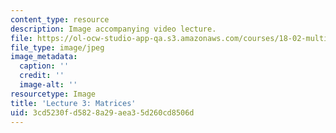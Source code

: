 ```yaml
---
content_type: resource
description: Image accompanying video lecture.
file: https://ol-ocw-studio-app-qa.s3.amazonaws.com/courses/18-02-multivariable-calculus-fall-2007/3cd5230fd5828a29aea35d260cd8506d_03.jpg
file_type: image/jpeg
image_metadata:
  caption: ''
  credit: ''
  image-alt: ''
resourcetype: Image
title: 'Lecture 3: Matrices'
uid: 3cd5230f-d582-8a29-aea3-5d260cd8506d
---
```

